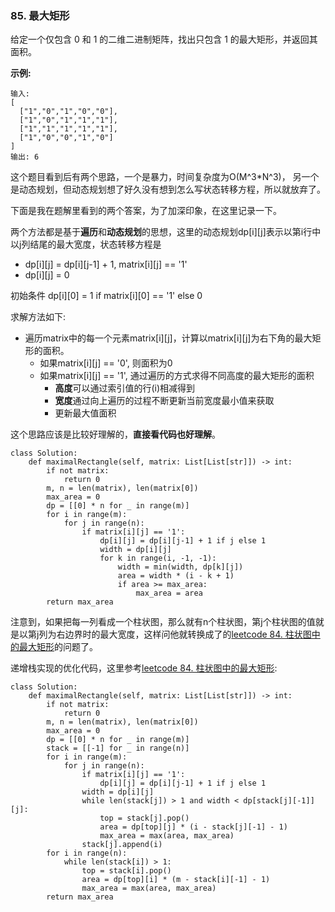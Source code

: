 ### 85. 最大矩形
给定一个仅包含 0 和 1 的二维二进制矩阵，找出只包含 1 的最大矩形，并返回其面积。

**示例:**
```
输入:
[
  ["1","0","1","0","0"],
  ["1","0","1","1","1"],
  ["1","1","1","1","1"],
  ["1","0","0","1","0"]
]
输出: 6
```

这个题目看到后有两个思路，一个是暴力，时间复杂度为O(M\^3*N\^3)， 另一个是动态规划，但动态规划想了好久没有想到怎么写状态转移方程，所以就放弃了。

下面是我在题解里看到的两个答案，为了加深印象，在这里记录一下。

两个方法都是基于**遍历**和**动态规划**的思想，这里的动态规划dp[i][j]表示以第i行中以j列结尾的最大宽度，状态转移方程是
+ dp[i][j] = dp[i][j-1] + 1, matrix[i][j] == '1'
+ dp[i][j] = 0

初始条件 dp[i][0] = 1 if matrix[i][0] == '1' else 0

求解方法如下:
+ 遍历matrix中的每一个元素matrix[i][j]，计算以matrix[i][j]为右下角的最大矩形的面积。
    + 如果matrix[i][j] == '0', 则面积为0
    + 如果matrix[i][j] == '1', 通过遍历的方式求得不同高度的最大矩形的面积
        + **高度**可以通过索引值的行(i)相减得到
        + **宽度**通过向上遍历的过程不断更新当前宽度最小值来获取
        + 更新最大值面积

这个思路应该是比较好理解的，**直接看代码也好理解**。

```
class Solution:
    def maximalRectangle(self, matrix: List[List[str]]) -> int:
        if not matrix:
            return 0
        m, n = len(matrix), len(matrix[0])
        max_area = 0
        dp = [[0] * n for _ in range(m)]
        for i in range(m):
            for j in range(n):
                if matrix[i][j] == '1':
                    dp[i][j] = dp[i][j-1] + 1 if j else 1
                    width = dp[i][j]
                    for k in range(i, -1, -1):
                        width = min(width, dp[k][j])
                        area = width * (i - k + 1)
                        if area >= max_area:
                            max_area = area
        return max_area
```

注意到，如果把每一列看成一个柱状图，那么就有n个柱状图，第j个柱状图的值就是以第j列为右边界时的最大宽度，这样问他就转换成了的[leetcode 84. 柱状图中的最大矩形](https://leetcode-cn.com/problems/largest-rectangle-in-histogram/)的问题了。

递增栈实现的优化代码，这里参考[leetcode 84. 柱状图中的最大矩形](https://blog.csdn.net/zhulf0804/article/details/101998944):

```
class Solution:
    def maximalRectangle(self, matrix: List[List[str]]) -> int:
        if not matrix:
            return 0
        m, n = len(matrix), len(matrix[0])
        max_area = 0
        dp = [[0] * n for _ in range(m)]
        stack = [[-1] for _ in range(n)]
        for i in range(m):
            for j in range(n):
                if matrix[i][j] == '1':
                    dp[i][j] = dp[i][j-1] + 1 if j else 1
                width = dp[i][j]
                while len(stack[j]) > 1 and width < dp[stack[j][-1]][j]:
                    top = stack[j].pop()
                    area = dp[top][j] * (i - stack[j][-1] - 1)
                    max_area = max(area, max_area)
                stack[j].append(i)
        for i in range(n):
            while len(stack[i]) > 1:
                top = stack[i].pop()
                area = dp[top][i] * (m - stack[i][-1] - 1)
                max_area = max(area, max_area)
        return max_area
```
